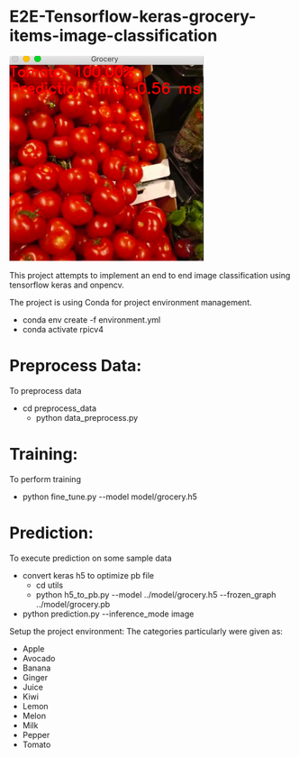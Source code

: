 # E2E-Tensorflow-keras-grocery-items-image-classification

![Screenshot](result.png)

This project attempts to implement an end to end image classification using tensorflow keras and onpencv.

The project is using Conda for project environment management.
- conda env create -f environment.yml
- conda activate rpicv4

# Preprocess Data:
To preprocess data
  - cd preprocess_data
    -  python data_preprocess.py
    
# Training:
To perform training
  - python fine_tune.py --model model/grocery.h5
# Prediction:
To execute prediction on some sample data
  - convert keras h5 to optimize pb file
    - cd utils
    - python h5_to_pb.py --model ../model/grocery.h5 --frozen_graph ../model/grocery.pb
  - python prediction.py --inference_mode image
  
Setup the project environment:
The categories particularly were given as:

- Apple
- Avocado
- Banana
- Ginger
- Juice
- Kiwi
- Lemon
- Melon
- Milk
- Pepper
- Tomato
